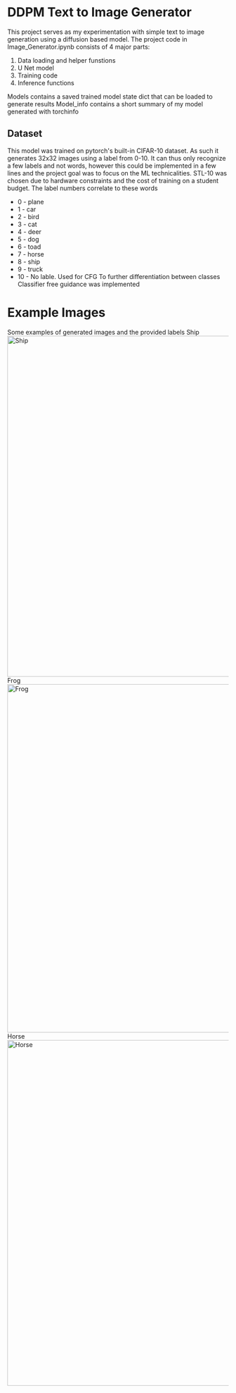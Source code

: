 # DDPM Text to Image Generator

This project serves as my experimentation with simple text to image generation using a diffusion based model.
The project code in Image_Generator.ipynb consists of 4 major parts:
1. Data loading and helper funstions
2. U Net model
3. Training code 
4. Inference functions

Models contains a saved trained model state dict that can be loaded to generate results
Model_info contains a short summary of my model generated with torchinfo

## Dataset
This model was trained on pytorch's built-in CIFAR-10 dataset. As such it generates 32x32 images using a label from 0-10. It can thus only recognize a few labels and not words, however this could be implemented in a few lines and the project goal was to focus on the ML technicalities. STL-10 was chosen due to hardware constraints and the cost of training on a student budget.
The label numbers correlate to these words
* 0 - plane
* 1 - car
* 2 - bird
* 3 - cat 
* 4 - deer
* 5 - dog
* 6 - toad
* 7 - horse
* 8 - ship
* 9 - truck
* 10 - No lable. Used for CFG
To further differentiation between classes Classifier free guidance was implemented

# Example Images
Some examples of generated images and the provided labels
Ship
<img width="765" height="774" alt="Ship" src="https://github.com/user-attachments/assets/51d4e78b-c8b7-4024-ab83-eb9036ecaf03" />
Frog
<img width="794" height="791" alt="Frog" src="https://github.com/user-attachments/assets/475ad492-eddc-49fd-8e48-84acae8cb6bb" />
Horse
<img width="792" height="785" alt="Horse" src="https://github.com/user-attachments/assets/40dacd9d-d11c-4f98-9caa-9dbc23661adc" />
